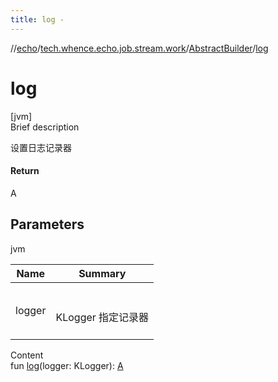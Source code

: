 ```yaml
---
title: log -
---
```

//[echo](../../index.md)/[tech.whence.echo.job.stream.work](../index.md)/[AbstractBuilder](index.md)/[log](log.md)



# log  
[jvm]  
Brief description  


设置日志记录器



#### Return  


A



## Parameters  
  
jvm  
  
|  Name|  Summary| 
|---|---|
| logger| <br><br>KLogger 指定记录器<br><br>
  
  
Content  
fun [log](log.md)(logger: KLogger): [A](index.md)  



